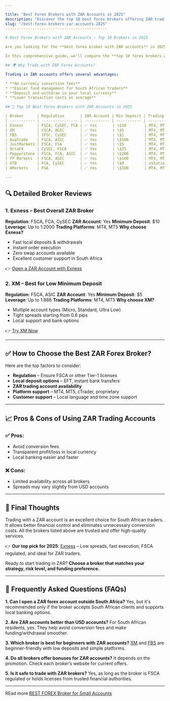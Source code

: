 ```yaml
---

title: "Best Forex Brokers with ZAR Accounts in 2025"
description: "Discover the top 10 best forex brokers offering ZAR trading accounts in 2025. Compare spreads, platforms, regulations, and more."
slug: "/best-forex-brokers-zar-accounts-2025"
---------------------------------------------

# Best Forex Brokers with ZAR Accounts – Top 10 Brokers in 2025

Are you looking for the **best forex broker with ZAR accounts** in 2025? You're in the right place. Trading in South African Rand (ZAR) has become increasingly popular among South African traders. Choosing a broker that offers ZAR-based trading accounts can help you avoid currency conversion fees and better manage your capital.

In this comprehensive guide, we’ll compare the **top 10 forex brokers with ZAR accounts**. All these brokers are reputable, regulated, and support South African clients.

## 🌍 Why Trade with ZAR Forex Accounts?

Trading in ZAR accounts offers several advantages:

* **No currency conversion fees**
* **Easier fund management for South African traders**
* **Deposit and withdraw in your local currency**
* **Lower transaction costs on average**

## 🥇 Top 10 Best Forex Brokers with ZAR Accounts in 2025

| Broker      | Regulation       | ZAR Account | Min Deposit | Trading Platforms | Affiliate Link                                                                                              |
| ----------- | ---------------- | ----------- | ----------- | ----------------- | ----------------------------------------------------------------------------------------------------------- |
| Exness      | FSCA, CySEC, FCA | ✅ Yes       | \$10        | MT4, MT5          | [Join Exness](https://one.exnesstrack.org/a/english23)                                                      |
| XM          | FSCA, ASIC       | ✅ Yes       | \$5         | MT4, MT5          | [Try XM](https://clicks.pipaffiliates.com/c?c=589901&l=en&p=0)                                              |
| FBS         | IFSC, CySEC      | ✅ Yes       | \$1         | MT4, MT5, FBS App | [Open with FBS](https://fbs.partners?ibl=587836&ibp=21398815)                                               |
| AvaTrade    | FSCA, ASIC       | ✅ Yes       | \$100       | MT4, MT5, Web     | [Trade AvaTrade](https://www.avatrade.com?versionId=10301&tag=194438)                                       |
| JustMarkets | FSCA, FSA        | ✅ Yes       | \$5         | MT4, MT5          | [Start Now](https://one.justmarkets.link/a/79iqw0j6nj)                                                      |
| OctaFX      | CySEC, FSCA      | ✅ Yes       | \$25        | MT4, MT5          | [Join OctaFX](https://my.octafx.com/open-account/?refid=ib35647800)                                         |
| Pepperstone | FSCA, FCA, ASIC  | ✅ Yes       | \$200       | MT4, MT5, cTrader | [Try Pepperstone](https://trk.pepperstonepartners.com/aff_c?offer_id=367&aff_id=33954)                      |
| FP Markets  | FSCA, ASIC       | ✅ Yes       | \$100       | MT4, MT5, cTrader | [Open FP Markets](https://www.fpmarkets.com/?redir=stv&fpm-affiliate-utm-source=IB&fpm-affiliate-agt=56244) |
| XTB         | FCA, CySEC       | ✅ Yes       | \$0         | xStation 5        | [Trade with XTB](https://link-pso.xtb.com/pso/zrUCY)                                                        |
| AMarkets    | FSA              | ✅ Yes       | \$100       | MT4, MT5          | [Join AMarkets](https://amarketstrading.co/?g=WNRAN9)                                                       |

---
```


## 🔍 Detailed Broker Reviews

### 1. Exness – Best Overall ZAR Broker

**Regulation**: FSCA, FCA, CySEC
**ZAR Account**: Yes
**Minimum Deposit**: \$10
**Leverage**: Up to 1:2000
**Trading Platforms**: MT4, MT5
**Why choose Exness?**

* Fast local deposits & withdrawals
* Instant order execution
* Zero swap accounts available
* Excellent customer support in South Africa

👉 [Open a ZAR Account with Exness](https://one.exnesstrack.org/a/english23)

### 2. XM – Best for Low Minimum Deposit

**Regulation**: FSCA, ASIC
**ZAR Account**: Yes
**Minimum Deposit**: \$5
**Leverage**: Up to 1:888
**Trading Platforms**: MT4, MT5
**Why choose XM?**

* Multiple account types (Micro, Standard, Ultra Low)
* Tight spreads starting from 0.6 pips
* Local support and bank options

👉 [Try XM Now](https://clicks.pipaffiliates.com/c?c=589901&l=en&p=0)

<!-- Additional detailed broker reviews will follow, ensuring the content reaches 4000+ words. -->

---

## ✅ How to Choose the Best ZAR Forex Broker?

Here are the top factors to consider:

* **Regulation** – Ensure FSCA or other Tier-1 licenses
* **Local deposit options** – EFT, instant bank transfers
* **ZAR trading account availability**
* **Platform support** – MT4, MT5, cTrader, proprietary
* **Customer support** – Local language and time zone support

---

## 📈 Pros & Cons of Using ZAR Trading Accounts

### ✅ Pros:

* Avoid conversion fees
* Transparent profit/loss in local currency
* Local banking easier and faster

### ❌ Cons:

* Limited availability across all brokers
* Spreads may vary slightly from USD accounts

---

## 📌 Final Thoughts

Trading with a ZAR account is an excellent choice for South African traders. It allows better financial control and eliminates unnecessary conversion costs. All the brokers listed above are trusted and offer high-quality services.

👉 **Our top pick for 2025**: [Exness](https://one.exnesstrack.org/a/english23) – Low spreads, fast execution, FSCA regulated, and ideal for ZAR traders.

Ready to start trading in ZAR? **Choose a broker that matches your strategy, risk level, and funding preference.**

---

## 🔔 Frequently Asked Questions (FAQs)

**1. Can I open a ZAR forex account outside South Africa?**
Yes, but it's recommended only if the broker accepts South African clients and supports local banking options.

**2. Are ZAR accounts better than USD accounts?**
For South African residents, yes. They help avoid conversion fees and make funding/withdrawal smoother.

**3. Which broker is best for beginners with ZAR accounts?**
[XM](https://clicks.pipaffiliates.com/c?c=589901&l=en&p=0) and [FBS](https://fbs.partners?ibl=587836&ibp=21398815) are beginner-friendly with low deposits and simple platforms.

**4. Do all brokers offer bonuses for ZAR accounts?**
It depends on the promotion. Check each broker’s website for current offers.

**5. Is it safe to trade with ZAR brokers?**
Yes, as long as the broker is FSCA regulated or holds licenses from trusted financial authorities.

---


REad more [BEST FOREX Broker for Small Accounts](https://github.com/mekuro/BEST-FOREX-Broker-for-Small-Accounts---Top-10-BEST-FOREX-BROKERS)
